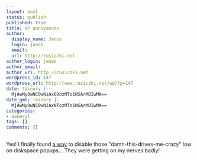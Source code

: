 ```yaml
---
layout: post
status: publish
published: true
title: XP annoyances
author:
  display_name: Janos
  login: janos
  email: 
  url: http://rusiczki.net
author_login: janos
author_email: 
author_url: http://rusiczki.net
wordpress_id: 147
wordpress_url: http://www.rusiczki.net/wp/?p=147
date: !binary |-
  MjAwMy0wNC0wNiAxODozMTo1NSArMDIwMA==
date_gmt: !binary |-
  MjAwMy0wNC0wNiAxNTozMTo1NSArMDIwMA==
categories:
- General
tags: []
comments: []
---
```

<p>Yes! I finally found <a href="http://is-it-true.org/nt/xp/registry/rtips9.shtml">a way</a> to disable those "damn-this-drives-me-crazy" low on diskspace popups... They were getting on my nerves badly!</p>
